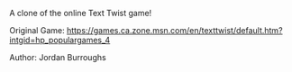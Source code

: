 A clone of the online Text Twist game!

Original Game: https://games.ca.zone.msn.com/en/texttwist/default.htm?intgid=hp_populargames_4

Author: Jordan Burroughs
